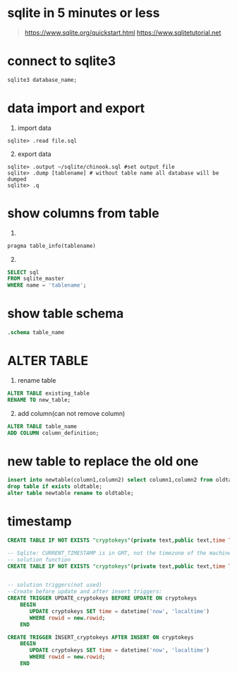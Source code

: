 # sqlite in 5 minutes or less

> https://www.sqlite.org/quickstart.html
> https://www.sqlitetutorial.net

# connect to sqlite3
```SQL
sqlite3 database_name;
```

# data import and export

1. import data
```shell
sqlite> .read file.sql
```

2. export data
```shell
sqlite> .output ~/sqlite/chinook.sql #set output file
sqlite> .dump [tablename] # without table name all database will be dumped
sqlite> .q
```

# show columns from table

1.
```SQL
pragma table_info(tablename)
```

2.
```SQL
SELECT sql
FROM sqlite_master
WHERE name = 'tablename';
```

# show table schema
```SQL
.schema table_name
```

# ALTER TABLE
1. rename table
```SQL
ALTER TABLE existing_table
RENAME TO new_table;
```
2. add column(can not remove column)
```SQL
ALTER TABLE table_name
ADD COLUMN column_definition;
```

# new table to replace the old one
```SQL
insert into newtable(column1,column2) select column1,column2 from oldtable;
drop table if exists oldtable;
alter table newtable rename to oldtable;
```

# timestamp
```SQL
CREATE TABLE IF NOT EXISTS "cryptokeys"(private text,public text,time TIMESTAMP DEFAULT CURRENT_TIMESTAMP);

-- Sqlite: CURRENT_TIMESTAMP is in GMT, not the timezone of the machine
-- solution function
CREATE TABLE IF NOT EXISTS "cryptokeys"(private text,public text,time TIMESTAMP DEFAULT (datetime('now','localtime')));


-- solution triggers(not used)
--Create before update and after insert triggers:
CREATE TRIGGER UPDATE_cryptokeys BEFORE UPDATE ON cryptokeys
    BEGIN
       UPDATE cryptokeys SET time = datetime('now', 'localtime')
       WHERE rowid = new.rowid;
    END

CREATE TRIGGER INSERT_cryptokeys AFTER INSERT ON cryptokeys
    BEGIN
       UPDATE cryptokeys SET time = datetime('now', 'localtime')
       WHERE rowid = new.rowid;
    END
```